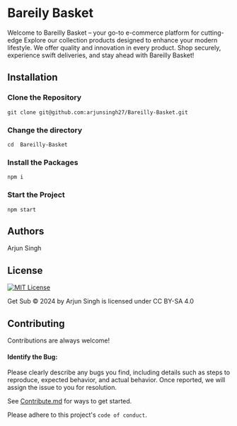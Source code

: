 
# Bareily Basket

Welcome to  Bareilly Basket – your go-to e-commerce platform for cutting-edge  Explore our collection  products designed to enhance your modern lifestyle. We offer quality and innovation in every product. Shop securely, experience swift deliveries, and stay ahead   with Bareilly Basket!


## Installation
### Clone the Repository
```
git clone git@github.com:arjunsingh27/Bareilly-Basket.git
```
### Change the directory  
```
cd  Bareilly-Basket
```
### Install the Packages 
```
npm i
```
### Start the Project 
```
npm start
```

## Authors
Arjun Singh 

## License

 
[![MIT License](https://img.shields.io/badge/License-MIT-green.svg)](https://github.com/arjunsingh27/Get_Sub_Client/blob/main/LICENSE)
 
Get Sub © 2024 by Arjun Singh is licensed under CC BY-SA 4.0 

## Contributing

Contributions are always welcome!

#### Identify the Bug:

Please clearly describe any bugs you find, including details such as steps to reproduce, expected behavior, and actual behavior. Once reported, we will assign the issue to you for resolution. 


See [Contribute.md]( https://github.com/arjunsingh27/Get_Sub_Client/blob/main/CONTRIBUTING.md) for ways to get started.

Please adhere to this project's `code of conduct`.

